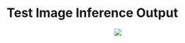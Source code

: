 # Test Image Inference Output

<p align="center">
<img src="https://user-images.githubusercontent.com/49896157/156168208-5d2245ff-a95b-45a0-8ee1-d307ffb14c62.PNG">
</p>
